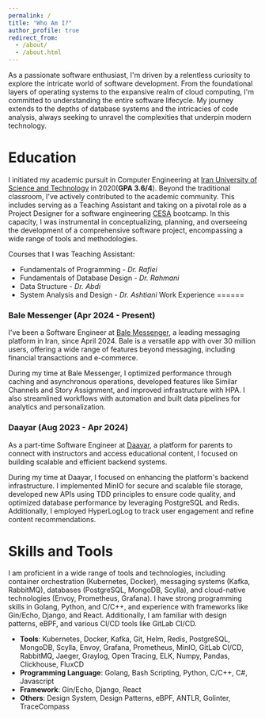 ```yaml
---
permalink: /
title: "Who Am I?"
author_profile: true
redirect_from: 
  - /about/
  - /about.html
---
```


As a passionate software enthusiast, I'm driven by a relentless curiosity to explore the intricate world of software development. From the foundational layers of operating systems to the expansive realm of cloud computing, I'm committed to understanding the entire software lifecycle. My journey extends to the depths of database systems and the intricacies of code analysis, always seeking to unravel the complexities that underpin modern technology.

Education
======
I initiated my academic pursuit in Computer Engineering at [Iran University of Science and Technology](https://ce-inter.iust.ac.ir/) in 2020(**GPA 3.6/4**). Beyond the traditional classroom, I've actively contributed to the academic community. This includes serving as a Teaching Assistant and taking on a pivotal role as a Project Designer for a software engineering [CESA](https://www.linkedin.com/company/cesa-iust) bootcamp. In this capacity, I was instrumental in conceptualizing, planning, and overseeing the development of a comprehensive software project, encompassing a wide range of tools and methodologies.

Courses that I was Teaching Assistant:
- Fundamentals of Programming - *Dr. Rafiei*
- Fundamentals of Database Design - *Dr. Rahmani*
- Data Structure - *Dr. Abdi*
- System Analysis and Design - *Dr. Ashtiani*
Work Experience
======
### Bale Messenger (Apr 2024 - Present)
I've been a Software Engineer at [Bale Messenger](https://www.linkedin.com/company/balemessenger), a leading messaging platform in Iran, since April   2024. Bale is a versatile app with over 30 million users, offering a wide range of features beyond messaging, including financial transactions and e-commerce.

During my time at Bale Messenger, I optimized performance through caching and asynchronous operations, developed features like Similar Channels and Story Assignment, and improved infrastructure with HPA. I also streamlined workflows with automation and built data pipelines for analytics and personalization.

### Daayar (Aug 2023 - Apr 2024)
As a part-time Software Engineer at [Daayar](https://daayar.com/), a platform for parents to connect with instructors and access educational content, I focused on building scalable and efficient backend systems. 

During my time at Daayar, I focused on enhancing the platform's backend infrastructure. I implemented MinIO for secure and scalable file storage, developed new APIs using TDD principles to ensure code quality, and optimized database performance by leveraging PostgreSQL and Redis. Additionally, I employed HyperLogLog to track user engagement and refine content recommendations.

Skills and Tools
======
I am proficient in a wide range of tools and technologies, including container orchestration (Kubernetes, Docker), messaging systems (Kafka, RabbitMQ), databases (PostgreSQL, MongoDB, Scylla), and cloud-native technologies (Envoy, Prometheus, Grafana). I have strong programming skills in Golang, Python, and C/C++, and experience with frameworks like Gin/Echo, Django, and React. Additionally, I am familiar with design patterns, eBPF, and various CI/CD tools like GitLab CI/CD.

- **Tools**: Kubernetes, Docker, Kafka, Git, Helm, Redis, PostgreSQL, MongoDB, Scylla, Envoy, Grafana, Prometheus, MinIO, GitLab CI/CD, RabbitMQ, Jaeger, Graylog, Open Tracing, ELK, Numpy, Pandas, Clickhouse, FluxCD
- **Programming Language**: Golang, Bash Scripting, Python, C/C++, C#, Javascript
- **Framework**: Gin/Echo, Django, React
- **Others**: Design System, Design Patterns, eBPF, ANTLR, Golinter, TraceCompass